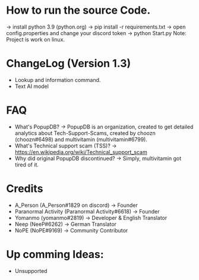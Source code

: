 # How to run the source Code.
-> install python 3.9 (python.org)
-> pip install -r requirements.txt
-> open config.properties and change your discord token
-> python Start.py
Note: Project is work on linux.

# ChangeLog (Version 1.3)
- Lookup and information command.
- Text AI model

# FAQ
- What's PopupDB? -> PopupDB is an organization, created to get detailed analytics about Tech-Support-Scams, created by choozn (choozn#6498) and multivitamin (multivitamin#6799).
- What's Technical support scam (TSS)? -> https://en.wikipedia.org/wiki/Technical_support_scam
- Why did original PopupDB discontinued? -> Simply, multivitamin got tired of it.

# Credits
- A_Person (A_Person#1829 on discord) -> Founder
- Paranormal Activity (Paranormal Activity#6618) -> Founder
- Yomanmo (yomanmo#2819) -> Developer & English Translator
- Neep (NeeP#6262) -> German Translator
- NoPE (NoPE#9169) -> Community Contributor

# Up comming Ideas:
- Unsupported